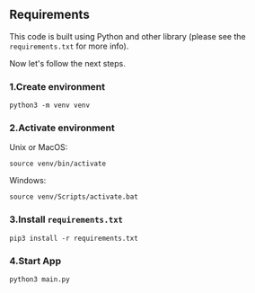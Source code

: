 ## Requirements

This code is built using Python and other library (please see the `requirements.txt` for more info).

Now let's follow the next steps.

### 1.Create environment
```
python3 -m venv venv
```

### 2.Activate environment
Unix or MacOS:
```
source venv/bin/activate
```

Windows:
```
source venv/Scripts/activate.bat
```

### 3.Install `requirements.txt`
```
pip3 install -r requirements.txt
```

### 4.Start App
```
python3 main.py
```

